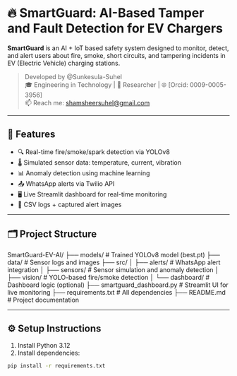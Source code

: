 # 🔥 SmartGuard: AI-Based Tamper and Fault Detection for EV Chargers

**SmartGuard** is an AI + IoT based safety system designed to monitor, detect, and alert users about fire, smoke, short circuits, and tampering incidents in EV (Electric Vehicle) charging stations.

> Developed by @Sunkesula-Suhel  
> 🎓 Engineering in Technology | 🔬 Researcher | 🌐 [Orcid: 0009-0005-3956]  
> 📫 Reach me: shamsheersuhel@gmail.com

---

## 🚀 Features

- 🔍 Real-time fire/smoke/spark detection via YOLOv8
- 🌡 Simulated sensor data: temperature, current, vibration
- 📊 Anomaly detection using machine learning
- 📤 WhatsApp alerts via Twilio API
- 🖥 Live Streamlit dashboard for real-time monitoring
- 📁 CSV logs + captured alert images

---

## 🗂 Project Structure
SmartGuard-EV-AI/
├── models/ # Trained YOLOv8 model (best.pt)
├── data/ # Sensor logs and images
├── src/
│ ├── alerts/ # WhatsApp alert integration
│ ├── sensors/ # Sensor simulation and anomaly detection
│ ├── vision/ # YOLO-based fire/smoke detection
│ └── dashboard/ # Dashboard logic (optional)
├── smartguard_dashboard.py # Streamlit UI for live monitoring
├── requirements.txt # All dependencies
├── README.md # Project documentation


---

## ⚙️ Setup Instructions

1. Install Python 3.12
2. Install dependencies:

```bash
pip install -r requirements.txt


